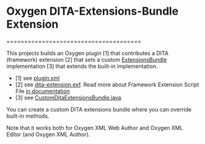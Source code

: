 # Oxygen DITA-Extensions-Bundle Extension
======================================

This projects builds an Oxygen plugin [1] that contributes a DITA (framework) extension [2] that sets a custom [ExtensionsBundle](https://www.oxygenxml.com/InstData/Editor/SDK/javadoc/ro/sync/ecss/extensions/api/ExtensionsBundle.html) implementation [3] that extends the built-in implementation.
- [1] see [plugin.xml](plugin.xml)
- [2] see [dita-extension.exf](dita-extension.exf). Read more about Framework Extension Script File [in documentation](https://www.oxygenxml.com/doc/ug-editor/topics/framework-customization-script-usecases.html)
- [3] see [CustomDitaExtensionsBundle.java](src/main/java/com/oxygenxml/demo/CustomDitaExtensionsBundle.java)

You can create a custom DITA extensions bundle where you can override built-in methods. 

Note that it works both for Oxygen XML Web Author and Oxygen XML Editor (and Oxygen XML Author).
